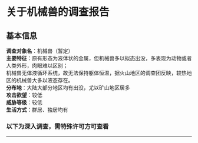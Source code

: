 # 关于机械兽的调查报告
## 基本信息
**调查对象名**：机械兽（暂定）<br>
**主要特征**：原有形态为液体状的金属，但机械兽多以拟态出没，多表现为动物或者人类外形，肉眼难以区别；<br>
         机械兽无体液循环系统，故无法保持躯体恒温，据火山地区的调查团反映，较热地区的机械兽大多以液态存在。<br>
**分布地**：大陆大部分地区均有出没，尤以矿山地区居多<br>
**攻击欲望**：较低<br>
**威胁等级**：较低<br>
**生活方式**：群居、独居均有<br>

### 以下为深入调查，需特殊许可方可查看
-----------------------------------------------------------------------------------------------------------
